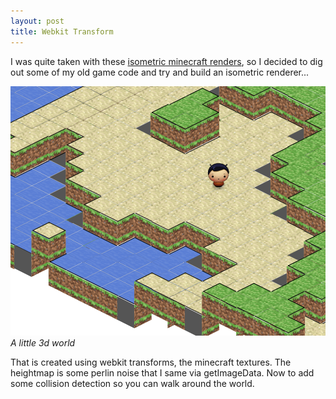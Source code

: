 ```yaml
---
layout: post
title: Webkit Transform
---
```


I was quite taken with these [isometric minecraft renders](http://www.minecraftforum.net/topic/37409-mcmap-isometric-renders-sspsmp-18-support/), so I decided to dig out some of my old game code and try and build an isometric renderer...

<img src="/images/webkit-transform.png" />
<cite>A little 3d world</cite>

That is created using webkit transforms, the minecraft textures. The heightmap is some perlin noise that I same via getImageData. Now to add some collision detection so you can walk around the world.